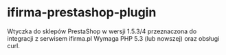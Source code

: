 ifirma-prestashop-plugin
========================

Wtyczka do sklepów PrestaShop w wersji 1.5.3/4 przeznaczona do integracji z serwisem ifirma.pl
Wymaga PHP 5.3 (lub nowszej) oraz obsługi curl.